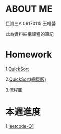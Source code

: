 # ABOUT ME
巨資三A 06170115 王唯馨

此為資料結構課程的筆記

# Homework

1.[QuickSort](https://github.com/wangweihsin/learning-note/blob/master/week5/%E4%BD%9C%E6%A5%ADQuickSort.ipynb)

2.[QuickSort(網頁版)](https://nbviewer.jupyter.org/github/wangweihsin/learning-note/blob/master/week5/%E4%BD%9C%E6%A5%ADQuickSort.ipynb)

3.[流程圖](https://github.com/wangweihsin/learning-note/blob/master/week5/%E6%B5%81%E7%A8%8B%E5%9C%96.png)

# 本週進度

1.[leetcode-Q1](https://nbviewer.jupyter.org/github/wangweihsin/learning-note/blob/master/%E8%87%AA%E5%AD%B8%E4%BD%9C%E6%A5%AD%3Aleetcode/twosum.ipynb)
